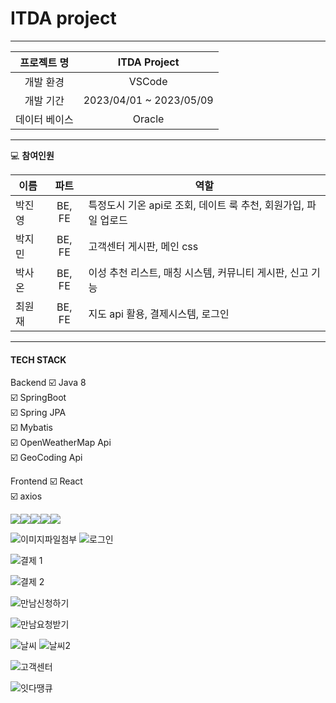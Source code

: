 # ITDA project
***

|프로젝트 명| ITDA Project|
|:---------:| :-------------:|
|개발 환경|  VSCode|
|개발 기간| 2023/04/01 ~ 2023/05/09|
|데이터 베이스| Oracle|

***
💻 **참여인원**

| 이름 | 파트 | 역할 |
|----- |	:----------:|----------|
| 박진영 | BE, FE | 특정도시 기온 api로 조회, 데이트 룩 추천, 회원가입, 파일 업로드 |
| 박지민 | BE, FE | 고객센터 게시판, 메인 css|
| 박사온 | BE, FE | 이성 추천 리스트, 매칭 시스템, 커뮤니티 게시판, 신고 기능 |
| 최원재 | BE, FE | 지도 api 활용, 결제시스템, 로그인 |
***
#### **TECH STACK**
Backend
☑️ Java 8<br/>
☑️ SpringBoot<br/>
☑️ Spring JPA<br/>
☑️ Mybatis<br/>
☑️ OpenWeatherMap Api<br/>
☑️ GeoCoding Api<br/>

Frontend
☑️  React<br/>
☑️  axios<br/>




![](https://velog.velcdn.com/images/jyp423/post/22f2636c-4bbe-4427-9d3b-c9a14d2a6b24/image.PNG)![](https://velog.velcdn.com/images/jyp423/post/a84df446-9b61-47b5-be13-3142b5b9a9b1/image.PNG)![](https://velog.velcdn.com/images/jyp423/post/b6f0a9fb-ec92-45ec-b4f9-d816acb2d2dd/image.PNG)![](https://velog.velcdn.com/images/jyp423/post/a75d22de-c77b-4ffd-a4a5-68c80aa901c3/image.PNG)![](https://velog.velcdn.com/images/jyp423/post/224afe0b-8d44-4db6-8529-06691dd4e0f5/image.PNG)

![이미지파일첨부](https://github.com/Uangi/ITDA/assets/97930866/b0005df6-0fce-46d0-88de-5de1118a41e9)
![로그인](https://github.com/Uangi/ITDA/assets/97930866/3a1bde34-1e92-49b2-9bd1-bb2171592fca)

![결제 1](https://github.com/Uangi/ITDA/assets/97930866/981f892f-546b-4453-b89a-d8d03608e29a)

![결제 2](https://github.com/Uangi/ITDA/assets/97930866/e7a68610-52dd-4890-8b35-5d2f86c484a4)

![만남신청하기](https://github.com/Uangi/ITDA/assets/97930866/5d018e18-a51f-4465-8ff6-ec8d9fe4a4a7)

![만남요청받기](https://github.com/Uangi/ITDA/assets/97930866/2b461191-2e6b-43d3-a8dd-7da8d4debb34)

![날씨](https://github.com/Uangi/ITDA/assets/97930866/36135825-f0d1-44dc-9f83-6ea942d8008d)
![날씨2](https://github.com/Uangi/ITDA/assets/97930866/4ff153f2-02de-457c-bbcb-604b0782087d)


![고객센터](https://github.com/Uangi/ITDA/assets/97930866/8113998b-6087-4310-9195-25c622116ed7)

![잇다땡큐](https://github.com/Uangi/ITDA/assets/97930866/5391fd8e-ada9-4fdc-8534-fd9825738f7c)









